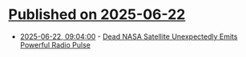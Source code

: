 # [Published on 2025-06-22](index.md)

* [2025-06-22, 09:04:00](https://soylentnews.org/article.pl?sid=25/06/21/1928245&from=rss) - [Dead NASA Satellite Unexpectedly Emits Powerful Radio Pulse](https://soylentnews.org/article.pl?sid=25/06/21/1928245&from=rss)
